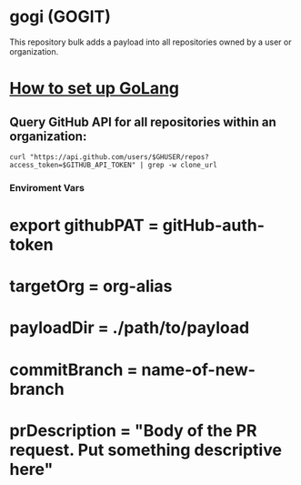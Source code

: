 # gogi (GOGIT)
This repository bulk adds a payload into all repositories owned by a user or organization.

# [How to set up GoLang](https://www.digitalocean.com/community/tutorials/how-to-build-and-install-go-programs)
## Query GitHub API for all repositories within an organization:
```
curl "https://api.github.com/users/$GHUSER/repos?access_token=$GITHUB_API_TOKEN" | grep -w clone_url
```

### Enviroment Vars
# export githubPAT = gitHub-auth-token
# targetOrg = org-alias
# payloadDir = ./path/to/payload
# commitBranch = name-of-new-branch
# prDescription = "Body of the PR request. Put something descriptive here"